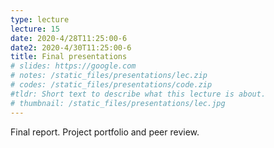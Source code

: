 ```yaml
---
type: lecture
lecture: 15
date: 2020-4/28T11:25:00-6
date2: 2020-4/30T11:25:00-6
title: Final presentations
# slides: https://google.com
# notes: /static_files/presentations/lec.zip
# codes: /static_files/presentations/code.zip
#tldr: Short text to describe what this lecture is about.
# thumbnail: /static_files/presentations/lec.jpg
---
```

Final report. Project portfolio and peer review.